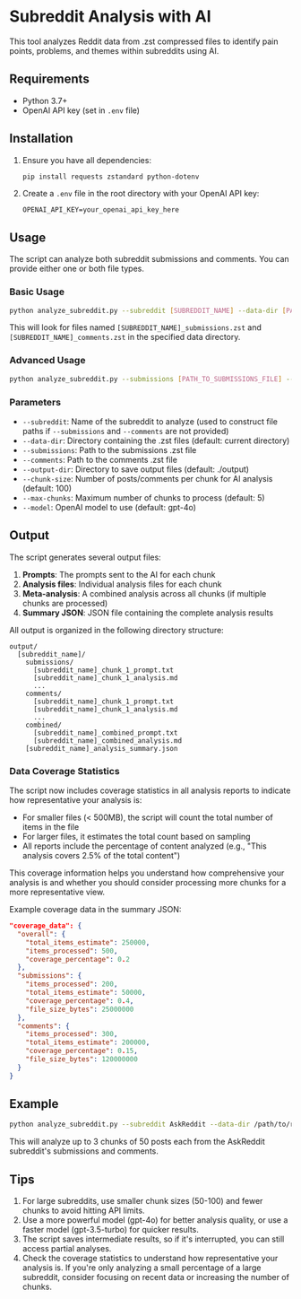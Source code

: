 # Subreddit Analysis with AI

This tool analyzes Reddit data from .zst compressed files to identify pain points, problems, and themes within subreddits using AI.

## Requirements

- Python 3.7+
- OpenAI API key (set in `.env` file)

## Installation

1. Ensure you have all dependencies:
   ```bash
   pip install requests zstandard python-dotenv
   ```

2. Create a `.env` file in the root directory with your OpenAI API key:
   ```
   OPENAI_API_KEY=your_openai_api_key_here
   ```

## Usage

The script can analyze both subreddit submissions and comments. You can provide either one or both file types.

### Basic Usage

```bash
python analyze_subreddit.py --subreddit [SUBREDDIT_NAME] --data-dir [PATH_TO_DATA_DIRECTORY]
```

This will look for files named `[SUBREDDIT_NAME]_submissions.zst` and `[SUBREDDIT_NAME]_comments.zst` in the specified data directory.

### Advanced Usage

```bash
python analyze_subreddit.py --submissions [PATH_TO_SUBMISSIONS_FILE] --comments [PATH_TO_COMMENTS_FILE] --output-dir [OUTPUT_DIRECTORY] --chunk-size [SIZE] --max-chunks [NUM]
```

### Parameters

- `--subreddit`: Name of the subreddit to analyze (used to construct file paths if `--submissions` and `--comments` are not provided)
- `--data-dir`: Directory containing the .zst files (default: current directory)
- `--submissions`: Path to the submissions .zst file
- `--comments`: Path to the comments .zst file
- `--output-dir`: Directory to save output files (default: ./output)
- `--chunk-size`: Number of posts/comments per chunk for AI analysis (default: 100)
- `--max-chunks`: Maximum number of chunks to process (default: 5)
- `--model`: OpenAI model to use (default: gpt-4o)

## Output

The script generates several output files:

1. **Prompts**: The prompts sent to the AI for each chunk
2. **Analysis files**: Individual analysis files for each chunk
3. **Meta-analysis**: A combined analysis across all chunks (if multiple chunks are processed)
4. **Summary JSON**: JSON file containing the complete analysis results

All output is organized in the following directory structure:
```
output/
  [subreddit_name]/
    submissions/
      [subreddit_name]_chunk_1_prompt.txt
      [subreddit_name]_chunk_1_analysis.md
      ...
    comments/
      [subreddit_name]_chunk_1_prompt.txt
      [subreddit_name]_chunk_1_analysis.md
      ...
    combined/
      [subreddit_name]_combined_prompt.txt
      [subreddit_name]_combined_analysis.md
    [subreddit_name]_analysis_summary.json
```

### Data Coverage Statistics

The script now includes coverage statistics in all analysis reports to indicate how representative your analysis is:

- For smaller files (< 500MB), the script will count the total number of items in the file
- For larger files, it estimates the total count based on sampling
- All reports include the percentage of content analyzed (e.g., "This analysis covers 2.5% of the total content")

This coverage information helps you understand how comprehensive your analysis is and whether you should consider processing more chunks for a more representative view.

Example coverage data in the summary JSON:
```json
"coverage_data": {
  "overall": {
    "total_items_estimate": 250000,
    "items_processed": 500,
    "coverage_percentage": 0.2
  },
  "submissions": {
    "items_processed": 200,
    "total_items_estimate": 50000,
    "coverage_percentage": 0.4,
    "file_size_bytes": 25000000
  },
  "comments": {
    "items_processed": 300,
    "total_items_estimate": 200000,
    "coverage_percentage": 0.15,
    "file_size_bytes": 120000000
  }
}
```

## Example

```bash
python analyze_subreddit.py --subreddit AskReddit --data-dir /path/to/reddit/data --chunk-size 50 --max-chunks 3
```

This will analyze up to 3 chunks of 50 posts each from the AskReddit subreddit's submissions and comments.

## Tips

1. For large subreddits, use smaller chunk sizes (50-100) and fewer chunks to avoid hitting API limits.
2. Use a more powerful model (gpt-4o) for better analysis quality, or use a faster model (gpt-3.5-turbo) for quicker results.
3. The script saves intermediate results, so if it's interrupted, you can still access partial analyses.
4. Check the coverage statistics to understand how representative your analysis is. If you're only analyzing a small percentage of a large subreddit, consider focusing on recent data or increasing the number of chunks. 